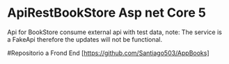 # ApiRestBookStore Asp net Core 5
Api for BookStore consume external api with test data, note: The service is a FakeApi therefore the updates will not be functional.



#Repositorio a Frond End
[https://github.com/Santiago503/AppBooks]
